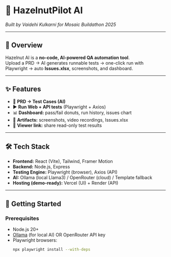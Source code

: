 # 🌰 HazelnutPilot AI  
*Built by Vaidehi Kulkarni for Mosaic Buildathon 2025*  

---

## 📌 Overview  
Hazelnut AI is a **no-code, AI-powered QA automation tool**.  
Upload a PRD → AI generates runnable tests → one-click run with Playwright → auto **Issues.xlsx**, screenshots, and dashboard.  

---

## ✨ Features  
- 📝 **PRD → Test Cases (AI)**  
- ▶️ **Run Web + API tests** (Playwright + Axios)  
- 📊 **Dashboard:** pass/fail donuts, run history, issues chart  
- 📂 **Artifacts:** screenshots, video recordings, Issues.xlsx  
- 🔗 **Viewer link:** share read-only test results  

---

## 🛠️ Tech Stack  
- **Frontend:** React (Vite), Tailwind, Framer Motion  
- **Backend:** Node.js, Express  
- **Testing Engine:** Playwright (browser), Axios (API)  
- **AI:** Ollama (local Llama3) / OpenRouter (cloud) / Template fallback  
- **Hosting (demo-ready):** Vercel (UI) + Render (API)  

---

## 🚀 Getting Started  

### Prerequisites  
- Node.js 20+  
- [Ollama](https://ollama.com) (for local AI) OR OpenRouter API key  
- Playwright browsers:  
  ```bash
  npx playwright install --with-deps
